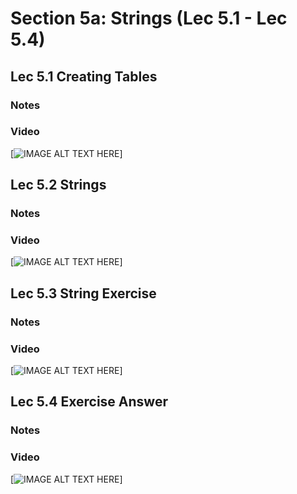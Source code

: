 # Section 5a: Strings (Lec 5.1 - Lec 5.4)

## Lec 5.1 Creating Tables

### Notes


### Video

[![IMAGE ALT TEXT HERE](https://img.youtube.com/vi/YOUTUBE_VIDEO_ID_HERE/0.jpg)]

## Lec 5.2 Strings

### Notes


### Video

[![IMAGE ALT TEXT HERE](https://img.youtube.com/vi/YOUTUBE_VIDEO_ID_HERE/0.jpg)]

## Lec 5.3 String Exercise

### Notes


### Video

[![IMAGE ALT TEXT HERE](https://img.youtube.com/vi/YOUTUBE_VIDEO_ID_HERE/0.jpg)]

## Lec 5.4 Exercise Answer

### Notes


### Video

[![IMAGE ALT TEXT HERE](https://img.youtube.com/vi/YOUTUBE_VIDEO_ID_HERE/0.jpg)]
